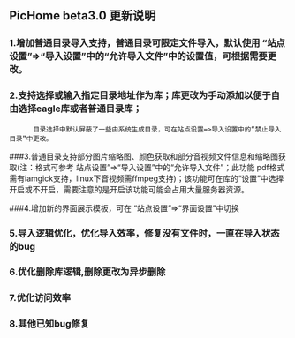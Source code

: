 ## PicHome beta3.0 更新说明

### 1.增加普通目录导入支持，普通目录可限定文件导入，默认使用 “站点设置”=>“导入设置”中的“允许导入文件”中的设置值，可根据需要更改。

### 2.支持选择或输入指定目录地址作为库；库更改为手动添加以便于自由选择eagle库或者普通目录库；
          目录选择中默认屏蔽了一些由系统生成目录，可在站点设置=>导入设置中的“禁止导入目录”中更改。

###3.普通目录支持部分图片缩略图、颜色获取和部分音视频文件信息和缩略图获取(注：格式可参考 站点设置”=>“导入设置”中的“允许导入文件”；此功能
         pdf格式需有iamgick支持，linux下音视频需ffmpeg支持)；该功能可在库的“设置”中选择开启或不开启，需要注意的是开启该功能可能会占用大量服务器资源。

###4.增加新的界面展示模板，可在 “站点设置”=>“界面设置”中切换

### 5.导入逻辑优化，优化导入效率，修复没有文件时，一直在导入状态的bug

### 6.优化删除库逻辑,删除更改为异步删除

### 7.优化访问效率

### 8.其他已知bug修复